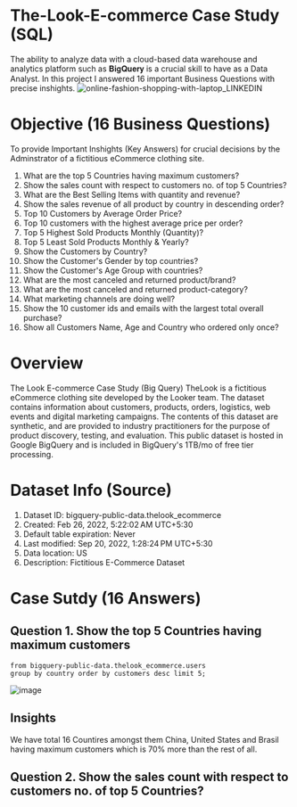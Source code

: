 # The-Look-E-commerce Case Study (SQL)
The ability to analyze data with a cloud-based data warehouse and analytics platform such as 𝐁𝐢𝐠𝐐𝐮𝐞𝐫𝐲 is a crucial skill to have as a Data Analyst. In this project I answered 16 important Business Questions with precise inshights.
![online-fashion-shopping-with-laptop_LINKEDIN](https://github.com/mustafaCLI/The-Look-E-commerce-Study/assets/121651184/43d5a0b2-b8e4-472d-b5ff-577b552c4107)
# Objective (16 Business Questions)
To provide Important Inshights (Key Answers) for crucial decisions by the Adminstrator of a fictitious eCommerce clothing site.

1. What are the top 5 Countries having maximum customers?
2. Show the sales count with respect to customers no. of top 5 Countries?
3. What are the Best Selling Items with quantity and revenue?
4. Show the sales revenue of all product by country in descending order?
5. Top 10 Customers by Average Order Price?
6. Top 10 customers with the highest average price per order?
7. Top 5 Highest Sold Products Monthly (Quantity)?
8. Top 5 Least Sold Products Monthly & Yearly?
9. Show the Customers by Country?
10. Show the Customer's Gender by top countries?
11. Show the Customer's Age Group with countries?
12. What are the most canceled and returned product/brand?
13. What are the most canceled and returned product-category?
14. What marketing channels are doing well?
15. Show the 10 customer ids and emails with the largest total overall purchase?
16. Show all Customers Name, Age and Country who ordered only once?

# Overview
The Look E-commerce Case Study (Big Query)
TheLook is a fictitious eCommerce clothing site developed by the Looker team. The dataset contains information about customers, products, orders, logistics, web events and digital marketing campaigns. The contents of this dataset are synthetic, and are provided to industry practitioners for the purpose of product discovery, testing, and evaluation.
This public dataset is hosted in Google BigQuery and is included in BigQuery's 1TB/mo of free tier processing.

# Dataset Info (Source)
1. Dataset ID: bigquery-public-data.thelook_ecommerce
2. Created: Feb 26, 2022, 5:22:02 AM UTC+5:30
3. Default table expiration: Never
4. Last modified: Sep 20, 2022, 1:28:24 PM UTC+5:30
5. Data location: US
6. Description: Fictitious E-Commerce Dataset

# Case Sutdy (16 Answers)
## Question 1. Show the top 5 Countries having maximum customers
```select count(id) as customers, country 
from bigquery-public-data.thelook_ecommerce.users 
group by country order by customers desc limit 5;
```
![image](https://github.com/mustafaCLI/The-Look-E-commerce-Study/assets/121651184/0e66c298-c2ab-495c-b9cd-19f646fe7e93)
## Insights
We have total 16 Countires amongst them China, United States and Brasil having maximum customers which is 70% more than the rest of all.

## Question 2. Show the sales count with respect to customers no. of top 5 Countries?





